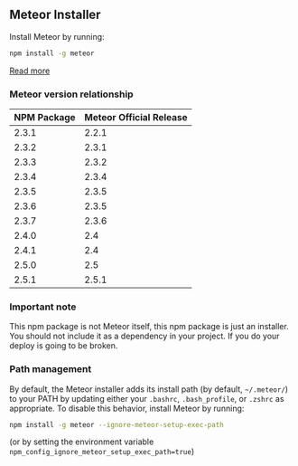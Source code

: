 ## Meteor Installer

Install Meteor by running:

```bash
npm install -g meteor
```

[Read more](https://www.meteor.com/developers/install)

### Meteor version relationship

| NPM Package | Meteor Official Release |
|-------------|-------------------------|
| 2.3.1       | 2.2.1                   |
| 2.3.2       | 2.3.1                   |
| 2.3.3       | 2.3.2                   |
| 2.3.4       | 2.3.4                   |
| 2.3.5       | 2.3.5                   |
| 2.3.6       | 2.3.5                   |
| 2.3.7       | 2.3.6                   |
| 2.4.0       | 2.4                     |
| 2.4.1       | 2.4                     |
| 2.5.0       | 2.5                     |
| 2.5.1       | 2.5.1                   |

### Important note

This npm package is not Meteor itself, this npm package is just an installer. You should not include it as a dependency in your project. If you do your deploy is going to be broken.

### Path management

By default, the Meteor installer adds its install path (by default, `~/.meteor/`) to your PATH by updating either your `.bashrc`, `.bash_profile`, or `.zshrc` as appropriate. To disable this behavior, install Meteor by running:

```bash
npm install -g meteor --ignore-meteor-setup-exec-path
```

(or by setting the environment variable `npm_config_ignore_meteor_setup_exec_path=true`)